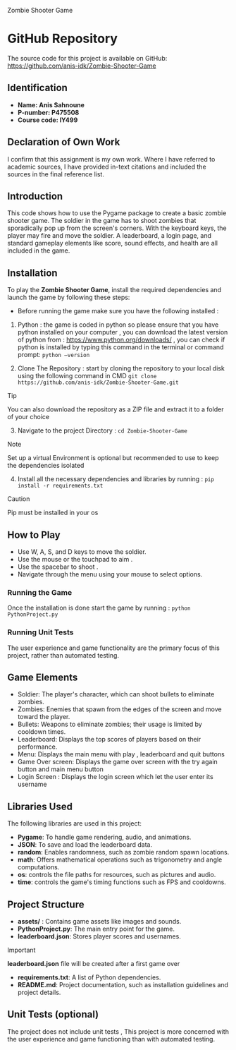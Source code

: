 Zombie Shooter Game

# GitHub Repository
The source code for this project is available on GitHub: https://github.com/anis-idk/Zombie-Shooter-Game

## Identification
- **Name: Anis Sahnoune** 
- **P-number: P475508** 
- **Course code: IY499** 

## Declaration of Own Work
I confirm that this assignment is my own work.
Where I have referred to academic sources, I have provided in-text citations and included the sources in the final 
reference list.

## Introduction
This code shows how to use the Pygame package to create a basic zombie shooter game. The soldier in the game has to 
shoot zombies that sporadically pop up from the screen's corners. With the keyboard keys, the player may fire and move 
the soldier. A leaderboard, a login page, and standard gameplay elements like score, sound effects, and health are all 
included in the game.

## Installation
To play the **Zombie Shooter Game**, install the required dependencies and launch the game by following these steps:
- Before running the game make sure you have the following installed :

1) Python : the game is coded in python so please ensure that you have python installed on your computer , you can 
download the latest version of python from : https://www.python.org/downloads/ , you can check if python is installed by 
typing this command in the terminal or command prompt: `python —version`
 
2) Clone The Repository : start by cloning the repository to your local disk using the following command in CMD
`git clone https://github.com/anis-idk/Zombie-Shooter-Game.git`

> [!TIP]
> You can also download the repository as a ZIP file and extract it to a folder of your choice

3) Navigate to the project Directory : `cd Zombie-Shooter-Game`

> [!NOTE]
> Set up a virtual Environment is optional but recommended to use to keep the dependencies isolated

4) Install all the necessary dependencies and libraries by running : `pip install -r requirements.txt`

> [!CAUTION]
> Pip must be installed in your os   

## How to Play
- Use W, A, S, and D keys to move the soldier.
- Use the mouse or the touchpad to aim .
- Use the spacebar to shoot .
- Navigate through the menu using your mouse to select options.

### Running the Game
Once the installation is done start the game by running : `python PythonProject.py`


### Running Unit Tests

The user experience and game functionality are the primary focus of this project, rather than automated testing.

## Game Elements
- Soldier: The player's character, which can shoot bullets to eliminate zombies.
- Zombies: Enemies that spawn from the edges of the screen and move toward the player.
- Bullets: Weapons to eliminate zombies; their usage is limited by cooldown times.
- Leaderboard: Displays the top scores of players based on their performance. 
- Menu: Displays the main menu with play , leaderboard and quit buttons 
- Game Over screen: Displays the game over screen with the try again button and main menu button
- Login Screen : Displays the login screen which let the user enter its username 

## Libraries Used
The following libraries are used in this project:
- **Pygame**: To handle game rendering, audio, and animations.
- **JSON**: To save and load the leaderboard data.
- **random**: Enables randomness, such as zombie random spawn locations.
- **math**: Offers mathematical operations such as trigonometry and angle computations.
- **os**: controls the file paths for resources, such as pictures and audio.
- **time**: controls the game's timing functions such as FPS and cooldowns.


## Project Structure
- **assets/** : Contains game assets like images and sounds.
- **PythonProject.py**: The main entry point for the game.
- **leaderboard.json**: Stores player scores and usernames.
> [!IMPORTANT]
> **leaderboard.json** file will be created after a first game over

- **requirements.txt**: A list of Python dependencies.
- **README.md**: Project documentation, such as installation guidelines and project details.

## Unit Tests (optional)
The project does not include unit tests , This project is more concerned with the user experience and game functioning 
than with automated testing.
